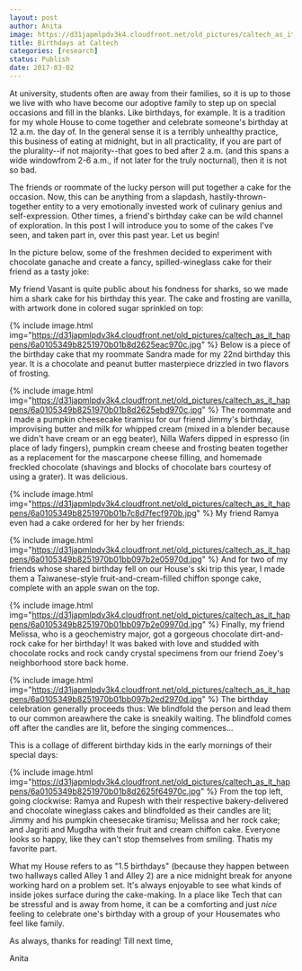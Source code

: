 ```yaml
---
layout: post
author: Anita
image: https://d31japmlpdv3k4.cloudfront.net/old_pictures/caltech_as_it_happens/6a0105349b8251970b01b8d2625ea5970c.jpg
title: Birthdays at Caltech
categories: [research]
status: Publish
date: 2017-03-02
---
```



At university, students often are away from their families, so it is up to those we live with who have become our adoptive family to step up on special occasions and fill in the blanks. Like birthdays, for example. It is a tradition for my whole House to come together and celebrate someone's birthday at 12 a.m. the day of. In the general sense it is a terribly unhealthy practice, this business of eating at midnight, but in all practicality, if you are part of the plurality--if not majority--that goes to bed after 2 a.m. (and this spans a wide windowfrom 2-6 a.m., if not later for the truly nocturnal), then it is not so bad.

The friends or roommate of the lucky person will put together a cake for the occasion. Now, this can be anything from a slapdash, hastily-thrown-together entity to a very emotionally invested work of culinary genius and self-expression. Other times, a friend's birthday cake can be wild channel of exploration. In this post I will introduce you to some of the cakes I've seen, and taken part in, over this past year. Let us begin!

In the picture below, some of the freshmen decided to experiment with chocolate ganache and create a fancy, spilled-wineglass cake for their friend as a tasty joke:

My friend Vasant is quite public about his fondness for sharks, so we made him a shark cake for his birthday this year. The cake and frosting are vanilla, with artwork done in colored sugar sprinkled on top:

{% include image.html img="https://d31japmlpdv3k4.cloudfront.net/old_pictures/caltech_as_it_happens/6a0105349b8251970b01b8d2625eac970c.jpg" %}
Below is a piece of the birthday cake that my roommate Sandra made for my 22nd birthday this year. It is a chocolate and peanut butter masterpiece drizzled in two flavors of frosting.


{% include image.html img="https://d31japmlpdv3k4.cloudfront.net/old_pictures/caltech_as_it_happens/6a0105349b8251970b01b8d2625ebd970c.jpg" %}
The roommate and I made a pumpkin cheesecake tiramisu for our friend Jimmy's birthday, improvising butter and milk for whipped cream (mixed in a blender because we didn't have cream or an egg beater), Nilla Wafers dipped in espresso (in place of lady fingers), pumpkin cream cheese and frosting beaten together as a replacement for the mascarpone cheese filling, and homemade freckled chocolate (shavings and blocks of chocolate bars courtesy of using a grater). It was delicious.


{% include image.html img="https://d31japmlpdv3k4.cloudfront.net/old_pictures/caltech_as_it_happens/6a0105349b8251970b01b7c8d7fecf970b.jpg" %}
My friend Ramya even had a cake ordered for her by her friends:

{% include image.html img="https://d31japmlpdv3k4.cloudfront.net/old_pictures/caltech_as_it_happens/6a0105349b8251970b01bb097b2e05970d.jpg" %}
And for two of my friends whose shared birthday fell on our House's ski trip this year, I made them a Taiwanese-style fruit-and-cream-filled chiffon sponge cake, complete with an apple swan on the top.


{% include image.html img="https://d31japmlpdv3k4.cloudfront.net/old_pictures/caltech_as_it_happens/6a0105349b8251970b01bb097b2e09970d.jpg" %}
Finally, my friend Melissa, who is a geochemistry major, got a gorgeous chocolate dirt-and-rock cake for her birthday! It was baked with love and studded with chocolate rocks and rock candy crystal specimens from our friend Zoey's neighborhood store back home.


{% include image.html img="https://d31japmlpdv3k4.cloudfront.net/old_pictures/caltech_as_it_happens/6a0105349b8251970b01bb097b2ed2970d.jpg" %}
The birthday celebration generally proceeds thus: We blindfold the person and lead them to our common areawhere the cake is sneakily waiting. The blindfold comes off after the candles are lit, before the singing commences...

This is a collage of different birthday kids in the early mornings of their special days:

{% include image.html img="https://d31japmlpdv3k4.cloudfront.net/old_pictures/caltech_as_it_happens/6a0105349b8251970b01b8d2625f64970c.jpg" %}
From the top left, going clockwise: Ramya and Rupesh with their respective bakery-delivered and chocolate wineglass cakes and blindfolded as their candles are lit; Jimmy and his pumpkin cheesecake tiramisu; Melissa and her rock cake; and Jagriti and Mugdha with their fruit and cream chiffon cake. Everyone looks so happy, like they can't stop themselves from smiling. Thatis my favorite part.

What my House refers to as "1.5 birthdays" (because they happen between two hallways called Alley 1 and Alley 2) are a nice midnight break for anyone working hard on a problem set. It's always enjoyable to see what kinds of inside jokes surface during the cake-making. In a place like Tech that can be stressful and is away from home, it can be a comforting and just *nice* feeling to celebrate one's birthday with a group of your Housemates who feel like family.

As always, thanks for reading! Till next time,

Anita

